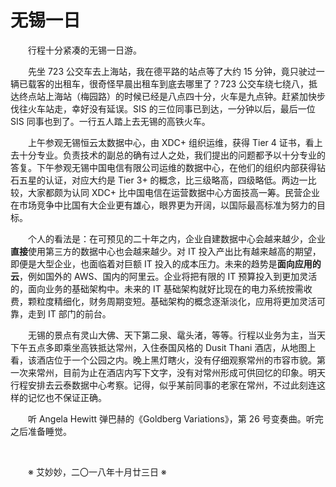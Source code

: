 # 无锡一日

&emsp;&emsp;行程十分紧凑的无锡一日游。

&emsp;&emsp;先坐 723 公交车去上海站，我在德平路的站点等了大约 15 分钟，竟只驶过一辆已载客的出租车，很奇怪早晨出租车到底去哪里了？723 公交车绕七绕八，抵达终点站上海站（梅园路）的时候已经是八点四十分，火车是九点钟。赶紧加快步伐往火车站走，幸好没有延误。SIS 的三位同事已到达，一分钟以后，最后一位 SIS 同事也到了。一行五人踏上去无锡的高铁火车。

&emsp;&emsp;上午参观无锡恒云太数据中心，由 XDC+ 组织运维，获得 Tier 4 证书，看上去十分专业。负责技术的副总的确有过人之处，我们提出的问题都予以十分专业的答复。下午参观无锡中国电信有限公司运维的数据中心，在他们的组织内部获得钻石五星的认证，对应大约是 Tier 3+ 的概念，比三级略高，四级略低。两边一比较，大家都颇为认同 XDC+ 比中国电信在运营数据中心方面技高一筹。民营企业在市场竞争中比国有大企业更有雄心，眼界更为开阔，以国际最高标准为努力的目标。

&emsp;&emsp;个人的看法是：在可预见的二十年之内，企业自建数据中心会越来越少，企业**直接**使用第三方的数据中心也会越来越少。对 IT 投入产出比有越来越高的期望，即便是大型企业，也面临着对巨额 IT 投入的成本压力。未来的趋势是**面向应用的云**，例如国外的 AWS、国内的阿里云。企业将把有限的 IT 预算投入到更加灵活的，面向业务的基础架构中。未来的 IT 基础架构就好比现在的电力系统按需收费，颗粒度精细化，财务周期变短。基础架构的概念逐渐淡化，应用将更加灵活可靠，走到 IT 部门的前台。

&emsp;&emsp;无锡的景点有灵山大佛、天下第二泉、鼋头渚，等等。行程以业务为主，当天下午五点多即乘坐高铁抵达常州，入住泰国风格的 Dusit Thani 酒店，从地图上看，该酒店位于一个公园之内。晚上黑灯瞎火，没有仔细观察常州的市容市貌。第一次来常州，目前为止在酒店内写下文字，没有对常州形成可供回忆的印象。明天行程安排去云泰数据中心考察。记得，似乎某前同事的老家在常州，不过此刻连这样的记忆也不保证正确。

&emsp;&emsp;听 Angela Hewitt 弹巴赫的《Goldberg Variations》，第 26 号变奏曲。听完之后准备睡觉。

&emsp;&emsp;

&emsp;&emsp;※ 艾妙妙，二〇一八年十月廿三日 ※